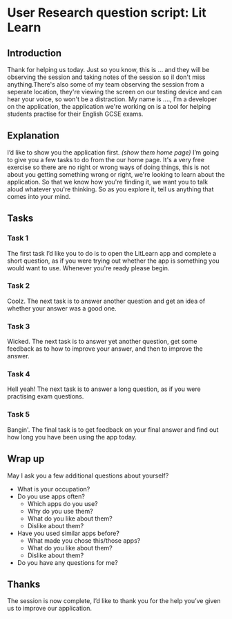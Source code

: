 # User Research question script: Lit Learn

## Introduction 
 Thank for helping us today. Just so you know,  this is ... and they will be observing the session and taking notes of the session so iI don't miss anything.There's also some of my team observing the session from a seperate location, they're viewing the screen on our testing device and can hear your voice, so won't be a distraction. My name is ...., I’m a developer on the application, the application we're working on is a tool for helping students practise for their English GCSE exams.

## Explanation 
I’d like to show you the application first. *(show them home page)* I’m going to give you a few tasks to do from the our home page. It's a very free exercise so there are no right or wrong ways of doing things, this is not about you getting something wrong or right, we're looking to learn about the application. So that we know how you're finding it, we want you to talk aloud whatever you're thinking. So as you explore it, tell us anything that comes into your mind.

## Tasks

### Task 1
The first task I’d like you to do is to open the LitLearn app and complete a short question, as if you were trying out whether the app is something you would want to use. Whenever you're ready please begin.

### Task 2
Coolz. The next task is to answer another question and get an idea of whether your answer was a good one.

### Task 3
Wicked. The next task is to answer yet another question, get some feedback as to how to improve your answer, and then to improve the answer.

### Task 4
Hell yeah! The next task is to answer a long question, as if you were practising exam questions.

### Task 5
Bangin'. The final task is to get feedback on your final answer and find out how long you have been using the app today.

## Wrap up 
May I ask you a few additional questions about yourself?
* What is your occupation?
* Do you use apps often?
    * Which apps do you use?
    * Why do you use them?
    * What do you like about them?
    * Dislike about them?
* Have you used similar apps before?
    * What made you chose this/those apps?
    * What do you like about them?
    * Dislike about them?
* Do you have any questions for me?

## Thanks
The session is now complete, I’d like to thank you for the help you’ve given us to improve our application.

